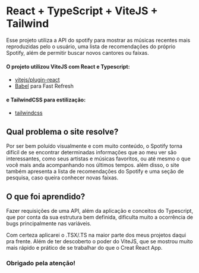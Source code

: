 # React + TypeScript + ViteJS + Tailwind

Esse projeto utiliza a API do spotify para mostrar as músicas recentes mais reproduzidas pelo o usuário, uma lista de recomendações do próprio Spotify, além de permitir buscar novos cantores ou faixas.

#### O projeto utilizou ViteJS com React e Typescript:

- [vitejs/plugin-react](https://github.com/vitejs/vite-plugin-react/blob/main/packages/plugin-react/README.md)
- [Babel](https://babeljs.io/) para Fast Refresh

#### e TailwindCSS para estilização:

- [tailwindcss](https://tailwindcss.com/)

## Qual problema o site resolve?

Por ser bem poluído visualmente e com muito conteúdo, o Spotify torna difícil de se encontrar determinadas informações que ao meu ver são interessantes, como seus artistas e músicas favoritos, ou até mesmo o que você mais anda acompanhando nos últimos tempos. além disso, o site também apresenta a lista de recomendações do Spotify e uma seção de pesquisa, caso queira conhecer novas faixas.

## O que foi aprendido?

Fazer requisições de uma API, além da aplicação e conceitos do Typescript, que por conta da sua estrutura bem definida, dificulta muito a ocorrência de bugs principalmente nas variáveis. 

Com certeza aplicarei o .TSX/.TS na maior parte dos meus projetos daqui pra frente. Além de ter descoberto o poder do ViteJS, que se mostrou muito mais  rápido e prático de se trabalhar do que o Creat React App.

### Obrigado pela atenção!
